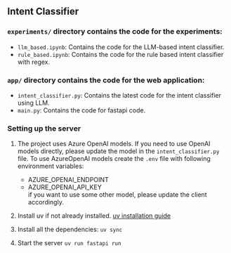 ## Intent Classifier

### `experiments/` directory contains the code for the experiments:
- `llm_based.ipynb`: Contains the code for the LLM-based intent classifier.
- `rule_based.ipynb`: Contains the code for the rule based intent classifier with regex.

### `app/` directory contains the code for the web application:
- `intent_classifier.py`: Contains the latest code for the intent classifier using LLM.
- `main.py`: Contains the code for fastapi code.

### Setting up the server
1. The project uses Azure OpenAI models. If you need to use OpenAI models directly, please update the model in the `intent_classifier.py` file. To use AzureOpenAI models create the `.env` file with following environment variables:
    - AZURE_OPENAI_ENDPOINT
    - AZURE_OPENAI_API_KEY <br>
if you want to use some other model, please update the client accordingly.

2. Install uv if not already installed. [uv installation guide](https://docs.astral.sh/uv/getting-started/installation/)
3. Install all the dependencies: `uv sync`
4. Start the server `uv run fastapi run`
